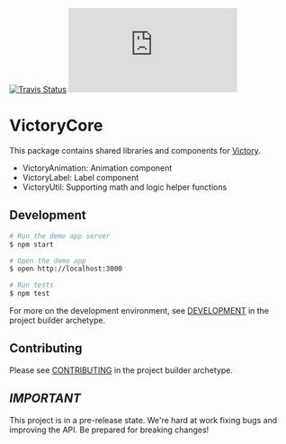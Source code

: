 [![Travis Status][trav_img]][trav_site]
![](https://badge-size.herokuapp.com/FormidableLabs/victory-core/master/dist/victory-core.min.js?compression=gzip)

VictoryCore
============

This package contains shared libraries and components for [Victory][].

- VictoryAnimation: Animation component
- VictoryLabel: Label component
- VictoryUtil: Supporting math and logic helper functions

## Development

```sh
# Run the demo app server
$ npm start

# Open the demo app
$ open http://localhost:3000

# Run tests
$ npm test
```
For more on the development environment, see [DEVELOPMENT](https://github.com/FormidableLabs/builder-victory-component/blob/master/dev/DEVELOPMENT.md) in the project builder archetype.

## Contributing

Please see [CONTRIBUTING](https://github.com/FormidableLabs/builder-victory-component/blob/master/dev/CONTRIBUTING.md) in the project builder archetype.

[Victory]: https://github.com/FormidableLabs/victory
[trav_img]: https://api.travis-ci.org/FormidableLabs/victory-core.svg
[trav_site]: https://travis-ci.org/FormidableLabs/victory-core

## _IMPORTANT_

This project is in a pre-release state. We're hard at work fixing bugs and improving the API. Be prepared for breaking changes!
